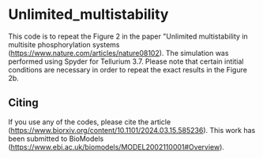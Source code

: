 # Unlimited_multistability
This code is to repeat the Figure 2 in the paper "Unlimited multistability in multisite phosphorylation systems (https://www.nature.com/articles/nature08102). The simulation was performed using Spyder for Tellurium 3.7. Please note that certain intitial conditions are necessary in order to repeat the exact results in the Figure 2b. 
## Citing
If you use any of the codes, please cite the article (https://www.biorxiv.org/content/10.1101/2024.03.15.585236). This work has been submitted to BioModels (https://www.ebi.ac.uk/biomodels/MODEL2002110001#Overview).
